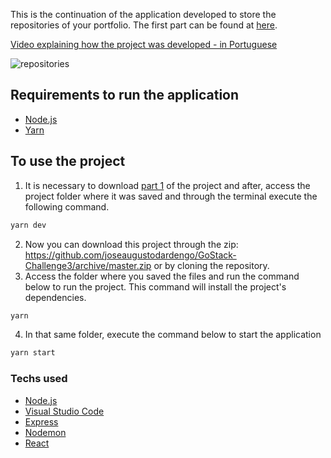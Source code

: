 This is the continuation of the application developed to store the repositories of your portfolio. The first part can be found at [here](https://github.com/joseaugustodardengo/GoStack-Challenge2).

[Video explaining how the project was developed - in Portuguese](https://youtu.be/jFrATB30Cg4)

![repositories](https://user-images.githubusercontent.com/60450451/86067557-841c9280-ba4b-11ea-8205-5d9d0c068bc5.png)

## Requirements to run the application

  - [Node.js](https://nodejs.org/)
  - [Yarn](https://yarnpkg.com/)

## To use the project

1) It is necessary to download [part 1](https://github.com/joseaugustodardengo/GoStack-Challenge2) of the project and after, access the project folder where it was saved and through the terminal execute the following command.
```sh
yarn dev
```
2) Now you can download this project through the zip: https://github.com/joseaugustodardengo/GoStack-Challenge3/archive/master.zip or by cloning the repository. 
3) Access the folder where you saved the files and run the command below to run the project. This command will install the project's dependencies.
```sh
yarn
```
4) In that same folder, execute the command below to start the application
```sh
yarn start
```

### Techs used
* [Node.js](https://nodejs.org/en/)
* [Visual Studio Code](https://code.visualstudio.com/)
* [Express](https://expressjs.com/)
* [Nodemon](https://nodemon.io/)
* [React](https://pt-br.reactjs.org/)
